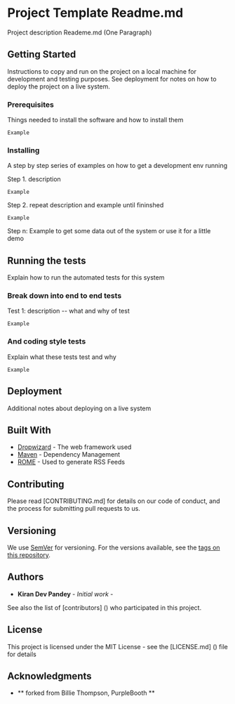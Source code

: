# Project Template Readme.md

Project description Reademe.md (One Paragraph)

## Getting Started

Instructions to copy and run on the project on a local machine for development and testing purposes. 
See deployment for notes on how to deploy the project on a live system.

### Prerequisites

Things needed to install the software and how to install them

```
Example 
```

### Installing

A step by step series of examples on how to get a development env running

Step 1.  description 

```
Example
```

Step 2.  repeat description and example until fininshed

```
Example
```

Step n:  Example to get some data out of the system or use it for a little demo

## Running the tests

Explain how to run the automated tests for this system

### Break down into end to end tests

Test 1:  description -- what and why of test

```
Example
```

### And coding style tests

Explain what these tests test and why

```
Example
```

## Deployment

Additional notes about deploying on a live system

## Built With

* [Dropwizard](http://www.dropwizard.io/1.0.2/docs/) - The web framework used
* [Maven](https://maven.apache.org/) - Dependency Management
* [ROME](https://rometools.github.io/rome/) - Used to generate RSS Feeds

## Contributing

Please read [CONTRIBUTING.md] for details on our code of conduct, and the process for submitting pull requests to us.

## Versioning

We use [SemVer](http://semver.org/) for versioning. For the versions available, see the [tags on this repository](https://github.com/your/project/tags). 

## Authors

* **Kiran Dev Pandey** - *Initial work* - 


See also the list of [contributors] () who participated in this project.

## License

This project is licensed under the MIT License - see the [LICENSE.md] () file for details

## Acknowledgments

* ** forked from Billie Thompson, PurpleBooth **
